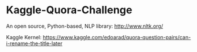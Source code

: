 # Kaggle-Quora-Challenge
An open source, Python-based, NLP library:  http://www.nltk.org/

Kaggle Kernel:                              https://www.kaggle.com/edoarad/quora-question-pairs/can-i-rename-the-title-later
